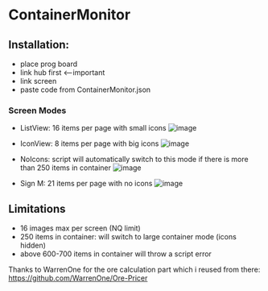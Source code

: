 # ContainerMonitor

## Installation:
- place prog board
- link hub first <--important
- link screen
- paste code from ContainerMonitor.json

### Screen Modes
- ListView: 16 items per page with small icons
![image](https://user-images.githubusercontent.com/93654396/181996240-738cc502-63b0-4335-b2fd-27c5a42c8abe.png)

- IconView: 8 items per page with big icons
![image](https://user-images.githubusercontent.com/93654396/181996282-e34e88c4-711b-4573-b89d-404b4304e143.png)

- NoIcons: script will automatically switch to this mode if there is more than 250 items in container
![image](https://user-images.githubusercontent.com/93654396/182011638-7531a212-f505-46c2-8802-84ea13ba06b4.png)

- Sign M: 21 items per page with no icons
 ![image](https://user-images.githubusercontent.com/93654396/182011788-ad8d4aee-a505-47e3-91e6-5b931c03107b.png)

## Limitations
 - 16 images max per screen (NQ limit)
 - 250 items in container: will switch to large container mode (icons hidden)
 - above 600-700 items in container will throw a script error

Thanks to WarrenOne for the ore calculation part which i reused from there: https://github.com/WarrenOne/Ore-Pricer
